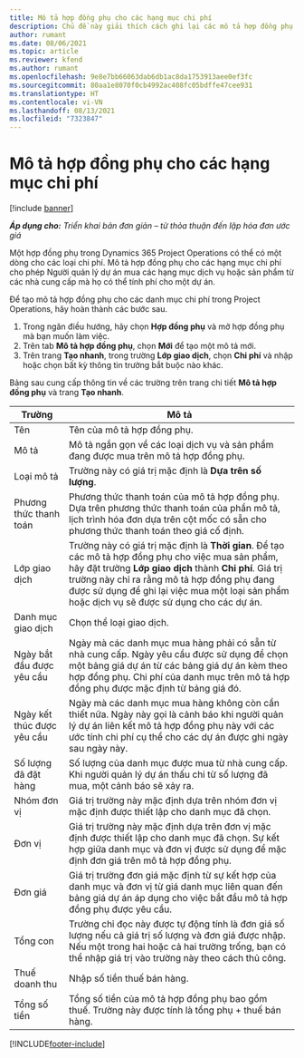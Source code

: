 ```yaml
---
title: Mô tả hợp đồng phụ cho các hạng mục chi phí
description: Chủ đề này giải thích cách ghi lại các mô tả hợp đồng phụ cho chi phí và sử dụng các trường để ghi lại thời gian mua từ các nhà cung cấp.
author: rumant
ms.date: 08/06/2021
ms.topic: article
ms.reviewer: kfend
ms.author: rumant
ms.openlocfilehash: 9e8e7bb66063dab6db1ac8da1753913aee0ef3fc
ms.sourcegitcommit: 80aa1e8070f0cb4992ac408fc05bdffe47cee931
ms.translationtype: HT
ms.contentlocale: vi-VN
ms.lasthandoff: 08/13/2021
ms.locfileid: "7323847"
---
```

#  <a name="subcontract-lines-for-expense-categories"></a>Mô tả hợp đồng phụ cho các hạng mục chi phí

[!include [banner](../../includes/dataverse-preview.md)]

_**Áp dụng cho:** Triển khai bản đơn giản – từ thỏa thuận đến lập hóa đơn ước giá_

Một hợp đồng phụ trong Dynamics 365 Project Operations có thể có một dòng cho các loại chi phí. Mô tả hợp đồng phụ cho các hạng mục chi phí cho phép Người quản lý dự án mua các hạng mục dịch vụ hoặc sản phẩm từ các nhà cung cấp mà họ có thể tính phí cho một dự án.

Để tạo mô tả hợp đồng phụ cho các danh mục chi phí trong Project Operations, hãy hoàn thành các bước sau.

1. Trong ngăn điều hướng, hãy chọn **Hợp đồng phụ** và mở hợp đồng phụ mà bạn muốn làm việc.
2. Trên tab **Mô tả hợp đồng phụ**, chọn **Mới** để tạo một mô tả mới.
3. Trên trang **Tạo nhanh**, trong trường **Lớp giao dịch**, chọn **Chi phí** và nhập hoặc chọn bất kỳ thông tin trường bắt buộc nào khác.

Bảng sau cung cấp thông tin về các trường trên trang chi tiết **Mô tả hợp đồng phụ** và trang **Tạo nhanh**.

| **Trường** |  **Mô tả** |
| ----------| ---------------- |
| Tên | Tên của mô tả hợp đồng phụ. |
| Mô tả | Mô tả ngắn gọn về các loại dịch vụ và sản phẩm đang được mua trên mô tả hợp đồng phụ. |
| Loại mô tả | Trường này có giá trị mặc định là **Dựa trên số lượng**.  |
| Phương thức thanh toán | Phương thức thanh toán của mô tả hợp đồng phụ. Dựa trên phương thức thanh toán của phần mô tả, lịch trình hóa đơn dựa trên cột mốc có sẵn cho phương thức thanh toán theo giá cố định.  |
| Lớp giao dịch | Trường này có giá trị mặc định là **Thời gian**. Để tạo các mô tả hợp đồng phụ cho việc mua sản phẩm, hãy đặt trường **Lớp giao dịch** thành **Chi phí**. Giá trị trường này chỉ ra rằng mô tả hợp đồng phụ đang được sử dụng để ghi lại việc mua một loại sản phẩm hoặc dịch vụ sẽ được sử dụng cho các dự án. |
| Danh mục giao dịch | Chọn thể loại giao dịch. |
| Ngày bắt đầu được yêu cầu | Ngày mà các danh mục mua hàng phải có sẵn từ nhà cung cấp. Ngày yêu cầu được sử dụng để chọn một bảng giá dự án từ các bảng giá dự án kèm theo hợp đồng phụ. Chi phí của danh mục trên mô tả hợp đồng phụ được mặc định từ bảng giá đó. |
| Ngày kết thúc được yêu cầu | Ngày mà các danh mục mua hàng không còn cần thiết nữa. Ngày này gọi là cảnh báo khi người quản lý dự án liên kết mô tả hợp đồng phụ này với các ước tính chi phí cụ thể cho các dự án được ghi ngày sau ngày này. |
| Số lượng đã đặt hàng | Số lượng của danh mục được mua từ nhà cung cấp. Khi người quản lý dự án thấu chi từ số lượng đã mua, một cảnh báo sẽ xảy ra.  |
| Nhóm đơn vị | Giá trị trường này mặc định dựa trên nhóm đơn vị mặc định được thiết lập cho danh mục đã chọn. |
| Đơn vị | Giá trị trường này mặc định dựa trên đơn vị mặc định được thiết lập cho danh mục đã chọn. Sự kết hợp giữa danh mục và đơn vị được sử dụng để mặc định đơn giá trên mô tả hợp đồng phụ. |
| Đơn giá | Giá trị trường đơn giá mặc định từ sự kết hợp của danh mục và đơn vị từ giá danh mục liên quan đến bảng giá dự án áp dụng cho việc bắt đầu mô tả hợp đồng phụ được yêu cầu.  |
| Tổng con | Trường chỉ đọc này được tự động tính là đơn giá số lượng nếu cả giá trị số lượng và đơn giá được nhập. Nếu một trong hai hoặc cả hai trường trống, bạn có thể nhập giá trị vào trường này theo cách thủ công.  |
| Thuế doanh thu | Nhập số tiền thuế bán hàng.  |
| Tổng số tiền | Tổng số tiền của mô tả hợp đồng phụ bao gồm thuế. Trường này được tính là tổng phụ + thuế bán hàng.  |


[!INCLUDE[footer-include](../../includes/footer-banner.md)]
